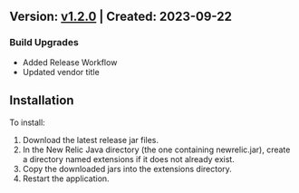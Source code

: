 
## Version: [v1.2.0](https://github.com/newrelic-experimental/newrelic-java-http4s/releases/tag/v1.2.0) | Created: 2023-09-22

### Build Upgrades
- Added Release Workflow
- Updated vendor title

## Installation

To install:

1. Download the latest release jar files.
2. In the New Relic Java directory (the one containing newrelic.jar), create a directory named extensions if it does not already exist.
3. Copy the downloaded jars into the extensions directory.
4. Restart the application.   

